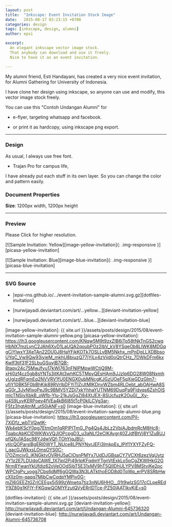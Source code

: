 ```yaml
---
layout: post
title:  "Inkscape: Event Invitation Stock Image"
date:   2015-08-17 03:23:15 +0700
categories: design
tags: [inkscape, design, alumni]
author: epsi

excerpt:
  An elegant inkscape vector image stock. 
  That anybody can download and use it freely.
  Nice to have it as an event invitation.

---
```


My alumni friend, Esti Handayani,
has created a very nice event invitation,
for Alumni Gathering for University of Indonesia.

I have clone her design using inkscape,
so anyone can use and modify, this vector image stock freely. 

You can use this "Contoh Undangan Alumni" for 

* e-flyer, targeting whatsapp and facebook.

* or print it as hardcopy, using inkscape png export.

-- -- --

### Design

As usual, I always use free font. 

* Trajan Pro for campus life,

I have already put each stuff in its own layer. So you can change the color and pattern easily.

### Document Properties

**Size**: 1200px width, 1200px height


-- -- --

### Preview

Please Click for higher resolution.

[![Sample Invitation: Yellow][image-yellow-invitation]{: .img-responsive }][picasa-yellow-invitation]

[![Sample Invitation: Blue][image-blue-invitation]{: .img-responsive }][picasa-blue-invitation]

-- -- --

### SVG Source

* [epsi-rns.github.io/.../event-invitation-sample-alumni.svg.gz][dotfiles-invitation]

* [nurwijayadi.deviantart.com/art/...yellow...][deviant-invitation-yellow]

* [nurwijayadi.deviantart.com/art/...blue...][deviant-invitation-blue]


[//]: <> ( -- -- -- links below -- -- -- )

[image-yellow-invitation]: {{ site.url }}/assets/posts/design/2015/08/event-invitation-sample-alumni-yellow.png
[picasa-yellow-invitation]: https://lh3.googleusercontent.com/KNqw5M9t9zxZIB6jTp58tNkTnGS2cwqHbNX7mzLynC2JAh6XyD1LaUQA2qoubPOz2IbV_kV8YSqeOb8LIWK8MDGqgCjYlwxY3XeTAn22DU0J8HaYFjkKOTk7OSLLvBM5Nkhx_mPnDgLLXDBbsoUYqC_Vw9Qw93iyieM_mkhU8biuzQ77jYjLv4zVijd0oQtrCHz_7DWkDFm6kxKwIf3tif31F2SLbuGSuylB7QB-8tapv24c75MwJfyu17kWI763nFNlPMpwWCtjQ9M-xHi0zf4cz5gb8sYNTs3itKAt3whKC5TMpyQEsHAm9JJzIp6DO28W08NxmhyUgIzdRFqmEq2NVVRV1fU0ENGX0ubMNcgKJGzUOeF5qXieGDzGlm7-ufiY10BK5F0bBhKik89RVrlbDFYiTlZrJtMIKDnvWZbm4RLOebt_abOAHwA8SqG0r_3JyNfixoPeJ9c9BMV5YZDi7xkYhhaYUTNM69DuqPa9Fldvqs6ZshOlSmIcTNSiyXbkB_oWfb-Ylu-21kJsGgZl84XtJEX-8SUcfuzK2OuGl__Xy-u4S9LyvKERPoey4fVEa4kB6l85tTcP0kILCVg3ar-F5fz3hgtAtnM_ut50iANF=s0
[image-blue-invitation]: {{ site.url }}/assets/posts/design/2015/08/event-invitation-sample-alumni-blue.png
[picasa-blue-invitation]: https://lh3.googleusercontent.com/Pil-7XiDfz_wbTVQwtK-Wk4ebKScY0pg7EtmOm1qRPIPITmG_Pg4Qs4JbLz2VbiAJbdmRcM8Hc8-TqabcAbKCIDWKWxVQJlOPcpgD3_u3aNLf2eClKAvgr40ZJdfBtVj8Y1ZuBUJpfQXu1ASsc98YJdwVQf-TOhYjqJBU-ytIcQOParslBgERI0WYT_NUce8LPNYNyrJEFi3lmkpEs_lPif1YXYFZyFQ-l_gacGJWkxsLOmsOYS0C-I7OZmciv0_jKNGktvOVRHJ5aClOsnPMYx7UdDJGBsaCY7VCXt6zezVqUytzJY1z2E7LDUdqCAWE_1X7jpl2Pj49rlpKFqdmYTgnVtExkLo5pCgZKWlHkG2GNrm8YwanYkUfdiz62oVeOOdSjbT5E31xMV9hT5QIIDhULYPV8MStviKe2pcWPCtgPv_yogg7Cbs6dMf6gGQWa3N3LATkthoEOD8d0TqWq_erPV8SRbHwcXIIz0m-qaqq7MjbCwCqdpYMPiv0G-mZI6GEEZtGZrlCEEgx5i599zWnwtq7tjz3nNU6HHO__01t9wlzSG17cCLpeREdY9Z80g1KFlY-FKGqwQOMYFzutQVyERrIDTce-PZ50lAATIkvKiE=s0

[dotfiles-invitation]: {{ site.url }}/assets/posts/design/2015/08/event-invitation-sample-alumni.svg.gz
[deviant-invitation-yellow]: http://nurwijayadi.deviantart.com/art/Undangan-Alumni-645736320
[deviant-invitation-blue]: http://nurwijayadi.deviantart.com/art/Undangan-Alumni-645736708
